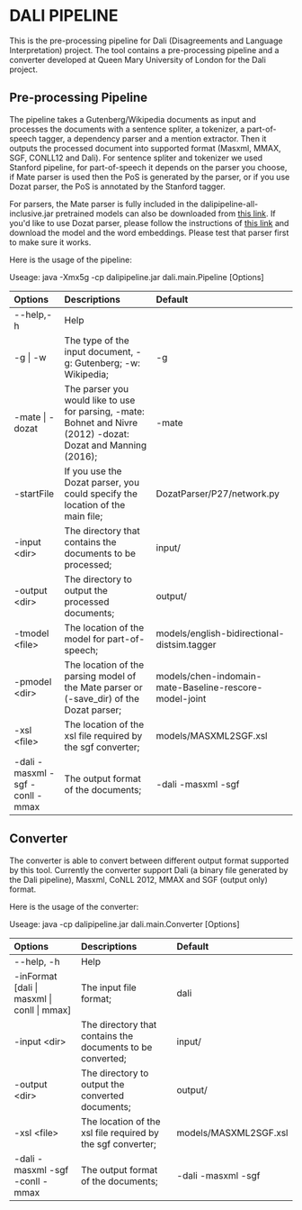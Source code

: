 # DALI PIPELINE

This is the pre-processing pipeline for Dali (Disagreements and Language Interpretation)
project. The tool contains a pre-processing pipeline and a converter developed at Queen 
Mary University of London for the Dali project. 

## Pre-processing Pipeline

The pipeline takes a Gutenberg/Wikipedia documents as input and processes the documents
with a sentence spliter, a tokenizer, a part-of-speech tagger, a dependency parser and 
a mention extractor. Then it outputs the processed document into supported format (Masxml, 
MMAX, SGF, CONLL12 and Dali). For sentence spliter and tokenizer we used Stanford 
pipeline, for part-of-speech it depends on the parser you choose, if Mate parser is used 
then the PoS is generated by the parser, or if you use Dozat parser, the PoS is annotated 
by the Stanford tagger.

For parsers, the Mate parser is fully included in the dalipipeline-all-inclusive.jar pretrained models can also be downloaded from [this link](https://drive.google.com/file/d/1LZJSKt8Tgkzclv_27jjOdtqAY83naeRw/view?usp=sharing). If you'd like to use Dozat parser, please follow the instructions of [this link](https://github.com/tdozat/Parser-v1) and download the model and the word embeddings. Please test that parser first to make sure it works.

Here is the usage of the pipeline:

Useage: java -Xmx5g -cp dalipipeline.jar dali.main.Pipeline [Options]

| Options | Descriptions |Default|
| :--- | :--- | :---|
| --help,-h | Help ||
| -g \| -w | The type of the input document, -g: Gutenberg; -w: Wikipedia; |-g |
| -mate \| -dozat | The parser you would like to use for parsing, -mate: Bohnet and Nivre (2012) -dozat: Dozat and Manning (2016); | -mate|
|-startFile|If you use the Dozat parser, you could specify the location of the main file; |DozatParser/P27/network.py|
|-input \<dir\>|The directory that contains the documents to be processed; |input/|
|-output \<dir\>	|The directory to output the processed documents; |output/| 
|-tmodel \<file\>	|The location of the model for part-of-speech; |models/english-bidirectional-distsim.tagger| 
|-pmodel \<dir\> |The location of the parsing model of the Mate parser or (-save_dir) of the Dozat parser; |models/chen-indomain-mate-Baseline-rescore-model-joint|
|-xsl \<file\> |The location of the xsl file required by the sgf converter; |models/MASXML2SGF.xsl|
|-dali -masxml -sgf -conll -mmax		|The output format of the documents; |-dali -masxml -sgf|


## Converter

The converter is able to convert between different output format supported by this tool.
Currently the converter support Dali (a binary file generated by the Dali pipeline), 
Masxml, CoNLL 2012, MMAX and SGF (output only) format.

Here is the usage of the converter:

Useage: java -cp dalipipeline.jar dali.main.Converter [Options]

| Options | Descriptions |Default|
| :--- | :--- | :---|
|--help, -h|Help||
|-inFormat [dali \| masxml \| conll \| mmax]|The input file format;| dali|
|-input \<dir\>	|The directory that contains the documents to be converted; |input/|  
|-output \<dir\>|The directory to output the converted documents; |output/|
|-xsl \<file\> 	|The location of the xsl file required by the sgf converter; |models/MASXML2SGF.xsl|
|-dali -masxml -sgf -conll -mmax|The output format of the documents; |-dali -masxml -sgf|

